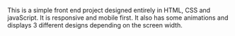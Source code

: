 This is a simple front end project designed entirely in HTML, CSS and javaScript.
It is responsive and mobile first. It also has some animations and displays 3 different designs depending on the screen width.
